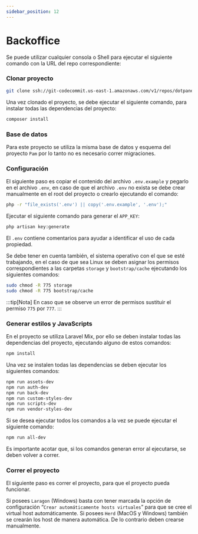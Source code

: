 ```yaml
---
sidebar_position: 12
---
```


# Backoffice

Se puede utilizar cualquier consola o Shell para ejecutar el siguiente comando con la URL del repo correspondiente:

### Clonar proyecto

```bash
git clone ssh://git-codecommit.us-east-1.amazonaws.com/v1/repos/dotpanel
```

Una vez clonado el proyecto, se debe ejecutar el siguiente comando, para instalar todas las dependencias del proyecto:

```bash
composer install
```

### Base de datos

Para este proyecto se utiliza la misma base de datos y esquema del proyecto `Pam` por lo tanto no es necesario correr migraciones.

### Configuración

El siguiente paso es copiar el contenido del archivo `.env.example` y pegarlo en el archivo `.env`, en caso de que el archivo `.env` no exista se debe crear manualmente en el root del proyecto o crearlo ejecutando el comando:

```bash
php -r "file_exists('.env') || copy('.env.example', '.env');"
```

Ejecutar el siguiente comando para generar el `APP_KEY`:

```bash
php artisan key:generate
```

El `.env` contiene comentarios para ayudar a identificar el uso de cada propiedad.

Se debe tener en cuenta también, el sistema operativo con el que se esté trabajando, en el caso de que sea Linux se deben asignar los permisos correspondientes a las carpetas `storage` y `bootstrap/cache` ejecutando los siguientes comandos:

```bash
sudo chmod -R 775 storage
sudo chmod -R 775 bootstrap/cache
```

:::tip[Nota]
En caso que se observe un error de permisos sustituir el permiso `775` por `777`.
:::

### Generar estilos y JavaScripts

En el proyecto se utiliza Laravel Mix, por ello se deben instalar todas las dependencias del proyecto, ejecutando alguno de estos comandos:

```bash
npm install
```

Una vez se instalen todas las dependencias se deben ejecutar los siguientes comandos:

```bash
npm run assets-dev
npm run auth-dev
npm run back-dev
npm run custom-styles-dev
npm run scripts-dev
npm run vendor-styles-dev
```

Si se desea ejecutar todos los comandos a la vez se puede ejecutar el siguiente comando:

```bash
npm run all-dev
```

Es importante acotar que, si los comandos generan error al ejecutarse, se deben volver a correr.

### Correr el proyecto

El siguiente paso es correr el proyecto, para que el proyecto pueda funcionar.

Si posees `Laragon` (Windows) basta con tener marcada la opción de configuración “`Crear automáticamente hosts virtuales`” para que se cree el virtual host automáticamente. Si posees `Herd` (MacOS y Windows) también se crearán los host de manera automática. De lo contrario deben crearse manualmente.